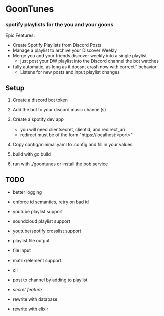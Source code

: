 # GoonTunes
### spotify playlists for the you and your goons

Epic Features:
- Create Spotify Playlists from Discord Posts
- Manage a playlist to archive your Discover Weekly
- Merge you and your friends discover weekly into a single playlist
    - just post your DW playlist into the Discord channel the bot watches
- fully automatic, ~~as long as it doesnt crash~~ now with correct™ behavior
    - Listens for new posts and input playlist changes

## Setup
1. Create a discord bot token
2. Add the bot to your discord music channel(s)
3. Create a spotify dev app 
    - you will need clientsecret, clientid, and redirect_uri
    - redirect must be of the form "https://localhost:\<port\>"
3. Copy config/minimal.yaml to .config and fill in your values

4. build with go build
5. run with ./goontunes or install the bob.service 

## TODO
- better logging
- enforce id semantics, retry on bad id
- youtube playlist support
- soundcloud playlist support
- youtube/spotify crosslist support
- playlist file output
- file input
- matrix/element support
- cli
- post to channel by adding to playlist
- *secret feature*

- rewrite with database
- rewrite with elixir
